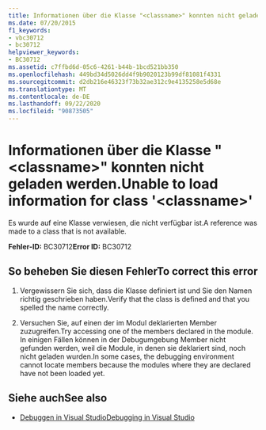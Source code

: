 ```yaml
---
title: Informationen über die Klasse "<classname>" konnten nicht geladen werden.
ms.date: 07/20/2015
f1_keywords:
- vbc30712
- bc30712
helpviewer_keywords:
- BC30712
ms.assetid: c7ffbd6d-05c6-4261-b44b-1bcd521bb350
ms.openlocfilehash: 449bd34d5026dd4f9b9020123b99df81081f4331
ms.sourcegitcommit: d2db216e46323f73b32ae312c9e4135258e5d68e
ms.translationtype: MT
ms.contentlocale: de-DE
ms.lasthandoff: 09/22/2020
ms.locfileid: "90873505"
---
```

# <a name="unable-to-load-information-for-class-classname"></a><span data-ttu-id="f5ffb-102">Informationen über die Klasse "\<classname>" konnten nicht geladen werden.</span><span class="sxs-lookup"><span data-stu-id="f5ffb-102">Unable to load information for class '\<classname>'</span></span>

<span data-ttu-id="f5ffb-103">Es wurde auf eine Klasse verwiesen, die nicht verfügbar ist.</span><span class="sxs-lookup"><span data-stu-id="f5ffb-103">A reference was made to a class that is not available.</span></span>  
  
 <span data-ttu-id="f5ffb-104">**Fehler-ID:** BC30712</span><span class="sxs-lookup"><span data-stu-id="f5ffb-104">**Error ID:** BC30712</span></span>  
  
## <a name="to-correct-this-error"></a><span data-ttu-id="f5ffb-105">So beheben Sie diesen Fehler</span><span class="sxs-lookup"><span data-stu-id="f5ffb-105">To correct this error</span></span>  
  
1. <span data-ttu-id="f5ffb-106">Vergewissern Sie sich, dass die Klasse definiert ist und Sie den Namen richtig geschrieben haben.</span><span class="sxs-lookup"><span data-stu-id="f5ffb-106">Verify that the class is defined and that you spelled the name correctly.</span></span>  
  
2. <span data-ttu-id="f5ffb-107">Versuchen Sie, auf einen der im Modul deklarierten Member zuzugreifen.</span><span class="sxs-lookup"><span data-stu-id="f5ffb-107">Try accessing one of the members declared in the module.</span></span> <span data-ttu-id="f5ffb-108">In einigen Fällen können in der Debugumgebung Member nicht gefunden werden, weil die Module, in denen sie deklariert sind, noch nicht geladen wurden.</span><span class="sxs-lookup"><span data-stu-id="f5ffb-108">In some cases, the debugging environment cannot locate members because the modules where they are declared have not been loaded yet.</span></span>  
  
## <a name="see-also"></a><span data-ttu-id="f5ffb-109">Siehe auch</span><span class="sxs-lookup"><span data-stu-id="f5ffb-109">See also</span></span>

- [<span data-ttu-id="f5ffb-110">Debuggen in Visual Studio</span><span class="sxs-lookup"><span data-stu-id="f5ffb-110">Debugging in Visual Studio</span></span>](/visualstudio/debugger/debugger-feature-tour)
